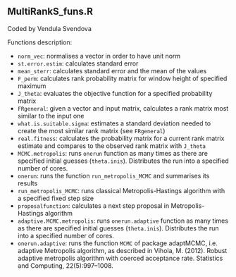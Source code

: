 ## MultiRankS_funs.R 

 Coded by Vendula Svendova


Functions description:

  - `norm_vec`: normalises a vector in order to have unit norm
  - `st.error.estim`: calculates standard error
  - `mean_sterr`: calculates standard error and the mean of the values
  - `F_perm`: calculates rank probability matrix for window height of specified maximum
  - `J_theta`: evaluates the objective function for a specified probability matrix
  - `FRgeneral`: given a vector and input matrix, calculates a rank matrix most similar to the input one
  - `what.is.suitable.sigma`: estimates a standard deviation needed to create the most similar rank matrix (see `FRgeneral`)
  - `real.fitness`: calculates the probability matrix for a current rank matrix estimate and compares to the observed rank matrix with `J_theta`
  - `MCMC.metropolis`: runs `onerun` function as many times as there are specified initial guesses (`theta.inis`). Distributes the run into a specified number of cores.
  - `onerun`: runs the function `run_metropolis_MCMC` and summarises its results
  - `run_metropolis_MCMC`: runs classical Metropolis-Hastings algorithm with a specified fixed step size
  - `proposalfunction`: calculates a next step proposal in Metropolis-Hastings algorithm
  - `adaptive.MCMC.metropolis`: runs `onerun.adaptive` function as many times as there are specified initial guesses (`theta.inis`). Distributes the run into a specified number of cores.
  - `onerun.adaptive`: runs the function `MCMC` of package adaptMCMC, i.e. adaptive Metropolis algorithm, as described in Vihola, M. (2012). Robust adaptive metropolis algorithm with coerced acceptance rate. Statistics and Computing, 22(5):997–1008.
  
